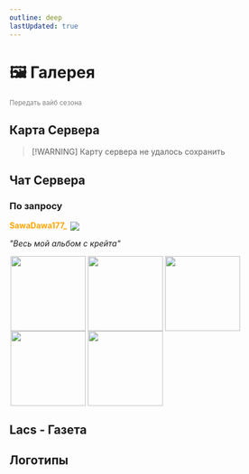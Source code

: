 ```yaml
---
outline: deep
lastUpdated: true
---
```


# 🖼️ Галерея
<span style="color: gray;"><sub>Передать вайб сезона</sub></span>

## Карта Сервера
> [!WARNING] Карту сервера не удалось сохранить

## Чат Сервера

<BlockCard size="big" :cards="[
  { content: '![img-](/WIKI/ML-Create/Gallery/demo_img_1.avif) \n *Пусто* \n |DVD314|![head](https://api.mineatar.io/face/9806b0b5-baa2-48c6-b70e-64af239a78eb?scale=3)|\n|-|-|'},
  { content: '![img-](/WIKI/ML-Create/Gallery/demo_img_2.avif) \n Kosinys - Откуда опыт возмешь? \nDVD314 - АХАХАХАХХАХА \n |DVD314|![head](https://api.mineatar.io/face/9806b0b5-baa2-48c6-b70e-64af239a78eb?scale=3)|\n|-|-|'},
  { content: '![img-](/WIKI/ML-Create/Gallery/demo_img_3.avif) \n *Пусто* \n |SawaDawa177|![head](https://api.mineatar.io/face/0c81442c240b4087851ff50f3d8fd589?scale=3)|\n|-|-|'},
  { content: '![img-](/WIKI/ML-Create/Gallery/demo_img_4.png) \n эта чо за пиздец \n |SawaDawa177|![head](https://api.mineatar.io/face/0c81442c240b4087851ff50f3d8fd589?scale=3)|\n|-|-|'},
  { content: '![img-](/WIKI/ML-Create/Gallery/demo_img_5.avif) \n и как это контрить \n |Kosinys|![head](https://api.mineatar.io/face/58650faf-08ae-438a-a1ce-ec99ba38c4e6?scale=3)|\n|-|-|'},
  { content: '![img-](/WIKI/ML-Create/Gallery/demo_img_6.avif) \n паровой двигатель-нет 8 водянных колес-да \n |bbbbruhhh|![head](https://api.mineatar.io/face/45e529c8-4a8e-44eb-b02c-5b99e41a9d1c?scale=3)|\n|-|-|'},
  { content: '![img-](/WIKI/ML-Create/Gallery/demo_img_7.avif) \n я ракету 1 уровня скрафтил \n |Babfter|![head](/minecraft/playerHeads/steveHead.png)|\n|-|-|'},
]"/>

### По запросу

**<span style="color: orange;">SawaDawa177_</span>** <img src="https://api.mineatar.io/face/0c81442c240b4087851ff50f3d8fd589?scale=3" style="display: inline; margin: 0 2px; vertical-align: middle;" />

*"Весь мой альбом с крейта"*

<img src="/WIKI/ML-Create/Gallery/demo_img_8.png" style="display: inline; margin: 0 2px; vertical-align: middle;  width: 133px; height: auto;" /><img src="/WIKI/ML-Create/Gallery/demo_img_9.png" style="display: inline; margin: 0 2px; vertical-align: middle;  width: 133px; height: auto;" /><img src="/WIKI/ML-Create/Gallery/demo_img_10.png" style="display: inline; margin: 0 2px; vertical-align: middle;  width: 133px; height: auto;" /><img src="/WIKI/ML-Create/Gallery/demo_img_11.png" style="display: inline; margin: 0 2px; vertical-align: middle;  width: 133px; height: auto;" /><img src="/WIKI/ML-Create/Gallery/demo_img_12.png" style="display: inline; margin: 0 2px; vertical-align: middle;  width: 133px; height: auto;" />

## Lacs - Газета
<BlockCard size="big" :cards="[
  { content: '![img-13](/WIKI/ML-Create/Gallery/demo_img_13.avif) \n *Наполеон?* \n |Adolif_gitler|![head](/minecraft/playerHeads/steveHead.png)|\n|-|-|'},
  { content: '![img-14](/WIKI/ML-Create/Gallery/demo_img_14.avif) \n *ОНО ЖИВОЕЕ!!!* \n |Adolif_gitler|![head](/minecraft/playerHeads/steveHead.png)|\n|-|-|'},
  { content: '![img-15](/WIKI/ML-Create/Gallery/demo_img_15.avif) \n *Первый поезд Kosidy* \n |DVD314|![head](https://api.mineatar.io/face/9806b0b5-baa2-48c6-b70e-64af239a78eb?scale=3)|\n|-|-|'},
  { content: '![img-16](/WIKI/ML-Create/Gallery/demo_img_16.avif) \n *ПЕРВЫЙ НА СЕРВЕРЕ 200 УРОВЕНЬ!!!* \n |DVD314|![head](https://api.mineatar.io/face/9806b0b5-baa2-48c6-b70e-64af239a78eb?scale=3)|\n|-|-|'},
  { content: '![img-17](/WIKI/ML-Create/Gallery/demo_img_17.avif) \n [Видео](https://youtu.be/OzOANadOhF4)  \n *Введите сообщение...* \n |DVD314|![head](https://api.mineatar.io/face/9806b0b5-baa2-48c6-b70e-64af239a78eb?scale=3)|\n|-|-|'},
  { content: '![img-18](/WIKI/ML-Create/Gallery/demo_img_18.avif) \n *Северный поток - 2* \n |GreatShow6102|![head](https://api.mineatar.io/face/ceb1b631-d2ff-4166-8458-e4c8498e1248?scale=3)|\n|-|-|'},
  { content: '![img-19](/WIKI/ML-Create/Gallery/demo_img_19.avif) \n *продажа боринки* \n |Kosinys|![head](https://api.mineatar.io/face/58650faf-08ae-438a-a1ce-ec99ba38c4e6?scale=3)|\n|-|-|'},
  { content: '![img-20](/WIKI/ML-Create/Gallery/demo_img_20.avif) \n *ТОПОРЫ* \n |bbbbruhhh|![head](https://api.mineatar.io/face/45e529c8-4a8e-44eb-b02c-5b99e41a9d1c?scale=3)\n|-|-|'},
  { content: '![img-21](/WIKI/ML-Create/Gallery/demo_img_21.png) \n *море улыбается* \n |nail_warriora|![head](/minecraft/playerHeads/steveHead.png)|\n|-|-|'},
  { content: '![img-22](/WIKI/ML-Create/Gallery/demo_img_22.png) \n Картина *Поезд-Вода* \n |Babfter|![head](/minecraft/playerHeads/steveHead.png)|\n|-|-|'},
]"/>

## Логотипы
<BlockCard size="big" :cards="[
  { content: '![img-23](/WIKI/ML-Create/Gallery/demo_img_23.png) \n *Метро Lacs - Ваше будущее!* \n |SawaDawa177|![head](https://api.mineatar.io/face/0c81442c240b4087851ff50f3d8fd589?scale=3)|\n|-|-|'},
  { content: '![img-24](/WIKI/ML-Create/Gallery/demo_img_24.png) \n *Логотип DVD corp.* \n |DVD314|![head](https://api.mineatar.io/face/9806b0b5-baa2-48c6-b70e-64af239a78eb?scale=3)|\n|-|-|'},
  { content: '![img-25](/WIKI/ML-Create/Gallery/demo_img_25.avif) \n *Компания HopeNull* \n |m1chigang|![head](https://api.mineatar.io/face/566bac65-6941-4454-9d50-7a4339fc433a?scale=3)|\n|-|-|'},
]"/>